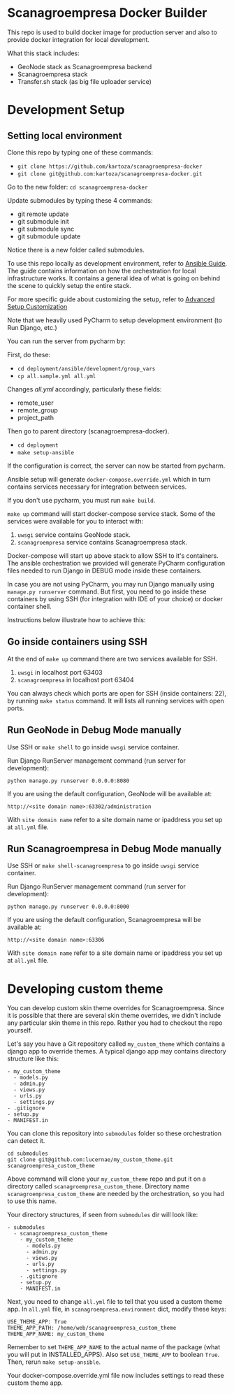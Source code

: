 # Scanagroempresa Docker Builder

This repo is used to build docker image for production server and also to
provide docker integration for local development.


What this stack includes:

- GeoNode stack as Scanagroempresa backend
- Scanagroempresa stack
- Transfer.sh stack (as big file uploader service)

# Development Setup

## Setting local environment

Clone this repo by typing one of these commands:

- `git clone https://github.com/kartoza/scanagroempresa-docker`
- `git clone git@github.com:kartoza/scanagroempresa-docker.git`

Go to the new folder: `cd scanagroempresa-docker`

Update submodules by typing these 4 commands:

- git remote update
- git submodule init
- git submodule sync
- git submodule update

Notice there is a new folder called submodules.

To use this repo locally as development environment, refer to [Ansible Guide](deployment/ansible/README.md).
The guide contains information on how the orchestration for local infrastructure works.
It contains a general idea of what is going on behind the scene to quickly setup the entire stack.

For more specific guide about customizing the setup, refer to [Advanced Setup Customization](deployment/README-deployment.md)

Note that we heavily used PyCharm to setup development environment (to Run Django, etc.)

You can run the server from pycharm by:

First, do these:

- `cd deployment/ansible/development/group_vars`
- `cp all.sample.yml all.yml`

Changes *all.yml* accordingly, particularly these fields:

- remote_user
- remote_group
- project_path

Then go to parent directory (scanagroempresa-docker).

- `cd deployment`
- `make setup-ansible`

If the configuration is correct, the server can now be started from pycharm.

Ansible setup will generate `docker-compose.override.yml` which in turn contains
services necessary for integration between services.

If you don't use pycharm, you must run `make build`.

`make up` command will start docker-compose service stack. Some of the services
were available for you to interact with:

1. `uwsgi` service contains GeoNode stack.
2. `scanagroempresa` service contains Scanagroempresa stack.

Docker-compose will start up above stack to allow SSH to it's containers. The ansible orchestration we
provided will generate PyCharm configuration files needed to run Django in DEBUG mode inside these containers.

In case you are not using PyCharm, you may run Django manually using `manage.py runserver` command.
But first, you need to go inside these containers by using SSH (for integration with IDE of your choice) or docker container shell.

Instructions below illustrate how to achieve this:

## Go inside containers using SSH

At the end of `make up` command there are two services available for SSH.

1. `uwsgi` in localhost port 63403
2. `scanagroempresa` in localhost port 63404

You can always check which ports are open for SSH (inside containers: 22),
by running `make status` command. It will lists all running services with open ports.

## Run GeoNode in Debug Mode manually

Use SSH or `make shell` to go inside `uwsgi` service container.

Run Django RunServer management command (run server for development):
```
python manage.py runserver 0.0.0.0:8080
```

If you are using the default configuration, GeoNode will be available at:
```
http://<site domain name>:63302/administration
```

With `site domain name` refer to a site domain name or ipaddress you set up at `all.yml` file.

## Run Scanagroempresa in Debug Mode manually

Use SSH or `make shell-scanagroempresa` to go inside `uwsgi` service container.

Run Django RunServer management command (run server for development):
```
python manage.py runserver 0.0.0.0:8000
```

If you are using the default configuration, Scanagroempresa will be available at:
```
http://<site domain name>:63306
```

With `site domain name` refer to a site domain name or ipaddress you set up at `all.yml` file.

# Developing custom theme

You can develop custom skin theme overrides for Scanagroempresa.
Since it is possible that there are several skin theme overrides, we didn't include
any particular skin theme in this repo. Rather you had to checkout the repo yourself.

Let's say you have a Git repository called `my_custom_theme` which
contains a django app to override themes. A typical django app may contains directory structure like this:

```
- my_custom_theme
  - models.py
  - admin.py
  - views.py
  - urls.py
  - settings.py
- .gitignore
- setup.py
- MANIFEST.in
```

You can clone this repository into `submodules` folder so these orchestration can detect it.

```
cd submodules
git clone git@github.com:lucernae/my_custom_theme.git scanagroempresa_custom_theme
```

Above command will clone your `my_custom_theme` repo and put it on a directory called `scanagroempresa_custom_theme`.
Directory name `scanagroempresa_custom_theme` are needed by the orchestration, so you had to use this name.

Your directory structures, if seen from `submodules` dir will look like:

```
- submodules
  - scanagroempresa_custom_theme
	- my_custom_theme
	  - models.py
	  - admin.py
	  - views.py
	  - urls.py
	  - settings.py
	- .gitignore
	- setup.py
	- MANIFEST.in
```

Next, you need to change `all.yml` file to tell that you used a custom theme app.
In `all.yml` file, in `scanagroempresa.environment` dict, modify these keys:

```
USE_THEME_APP: True
THEME_APP_PATH: /home/web/scanagroempresa_custom_theme
THEME_APP_NAME: my_custom_theme
```

Remember to set `THEME_APP_NAME` to the actual name of the package (what you will put in INSTALLED_APPS).
Also set `USE_THEME_APP` to boolean `True`. Then, rerun `make setup-ansible`.

Your docker-compose.override.yml file now includes settings to read these custom theme app.
